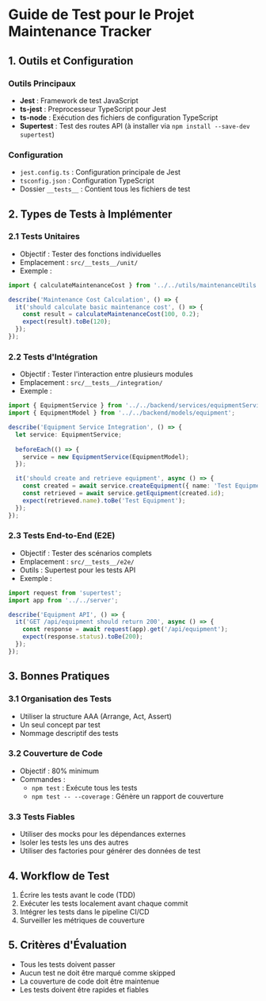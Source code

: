 # Guide de Test pour le Projet Maintenance Tracker

## 1. Outils et Configuration

### Outils Principaux
- **Jest** : Framework de test JavaScript
- **ts-jest** : Preprocesseur TypeScript pour Jest
- **ts-node** : Exécution des fichiers de configuration TypeScript
- **Supertest** : Test des routes API (à installer via `npm install --save-dev supertest`)

### Configuration
- `jest.config.ts` : Configuration principale de Jest
- `tsconfig.json` : Configuration TypeScript
- Dossier `__tests__` : Contient tous les fichiers de test

## 2. Types de Tests à Implémenter

### 2.1 Tests Unitaires
- Objectif : Tester des fonctions individuelles
- Emplacement : `src/__tests__/unit/`
- Exemple :
```typescript
import { calculateMaintenanceCost } from '../../utils/maintenanceUtils';

describe('Maintenance Cost Calculation', () => {
  it('should calculate basic maintenance cost', () => {
    const result = calculateMaintenanceCost(100, 0.2);
    expect(result).toBe(120);
  });
});
```

### 2.2 Tests d'Intégration
- Objectif : Tester l'interaction entre plusieurs modules
- Emplacement : `src/__tests__/integration/`
- Exemple :
```typescript
import { EquipmentService } from '../../backend/services/equipmentService';
import { EquipmentModel } from '../../backend/models/equipment';

describe('Equipment Service Integration', () => {
  let service: EquipmentService;
  
  beforeEach(() => {
    service = new EquipmentService(EquipmentModel);
  });

  it('should create and retrieve equipment', async () => {
    const created = await service.createEquipment({ name: 'Test Equipment' });
    const retrieved = await service.getEquipment(created.id);
    expect(retrieved.name).toBe('Test Equipment');
  });
});
```

### 2.3 Tests End-to-End (E2E)
- Objectif : Tester des scénarios complets
- Emplacement : `src/__tests__/e2e/`
- Outils : Supertest pour les tests API
- Exemple :
```typescript
import request from 'supertest';
import app from '../../server';

describe('Equipment API', () => {
  it('GET /api/equipment should return 200', async () => {
    const response = await request(app).get('/api/equipment');
    expect(response.status).toBe(200);
  });
});
```

## 3. Bonnes Pratiques

### 3.1 Organisation des Tests
- Utiliser la structure AAA (Arrange, Act, Assert)
- Un seul concept par test
- Nommage descriptif des tests

### 3.2 Couverture de Code
- Objectif : 80% minimum
- Commandes :
  - `npm test` : Exécute tous les tests
  - `npm test -- --coverage` : Génère un rapport de couverture

### 3.3 Tests Fiables
- Utiliser des mocks pour les dépendances externes
- Isoler les tests les uns des autres
- Utiliser des factories pour générer des données de test

## 4. Workflow de Test

1. Écrire les tests avant le code (TDD)
2. Exécuter les tests localement avant chaque commit
3. Intégrer les tests dans le pipeline CI/CD
4. Surveiller les métriques de couverture

## 5. Critères d'Évaluation

- Tous les tests doivent passer
- Aucun test ne doit être marqué comme skipped
- La couverture de code doit être maintenue
- Les tests doivent être rapides et fiables